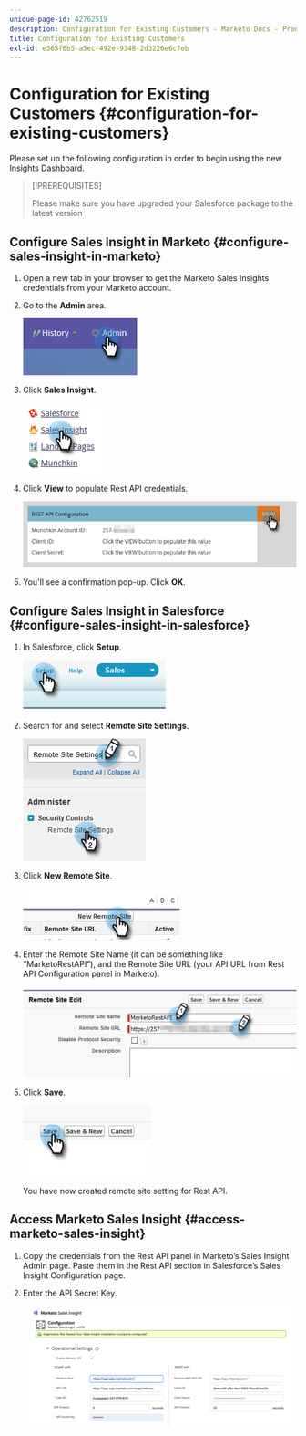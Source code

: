 ```yaml
---
unique-page-id: 42762519
description: Configuration for Existing Customers - Marketo Docs - Product Documentation
title: Configuration for Existing Customers
exl-id: e365f6b5-a3ec-492e-9348-2d3226e6c7eb
---
```

# Configuration for Existing Customers {#configuration-for-existing-customers}

Please set up the following configuration in order to begin using the new Insights Dashboard.

>[!PREREQUISITES]
>
>Please make sure you have upgraded your Salesforce package to the latest version

## Configure Sales Insight in Marketo {#configure-sales-insight-in-marketo}

1. Open a new tab in your browser to get the Marketo Sales Insights credentials from your Marketo account.

1. Go to the **Admin** area.

   ![](assets/configuration-for-existing-customers-1.png)

1. Click **Sales Insight**.

   ![](assets/configuration-for-existing-customers-2.png)

1. Click **View** to populate Rest API credentials.

   ![](assets/configuration-for-existing-customers-3.png)

1. You'll see a confirmation pop-up. Click **OK**.

## Configure Sales Insight in Salesforce {#configure-sales-insight-in-salesforce}

1. In Salesforce, click **Setup**.

   ![](assets/configuration-for-existing-customers-4.png)

1. Search for and select **Remote Site Settings**.

   ![](assets/configuration-for-existing-customers-5.png)

1. Click **New Remote Site**.

   ![](assets/configuration-for-existing-customers-6.png)

1. Enter the Remote Site Name (it can be something like “MarketoRestAPI”), and the Remote Site URL (your API URL from Rest API Configuration panel in Marketo).

   ![](assets/configuration-for-existing-customers-7.png)

1. Click **Save**.

   ![](assets/configuration-for-existing-customers-8.png)

   You have now created remote site setting for Rest API.

## Access Marketo Sales Insight {#access-marketo-sales-insight}

1. Copy the credentials from the Rest API panel in Marketo’s Sales Insight Admin page. Paste them in the Rest API section in Salesforce’s Sales Insight Configuration page.

1. Enter the API Secret Key.

   ![](assets/configuration-for-existing-customers-9.png)
